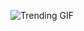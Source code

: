 
<!-- GIF_SECTION -->
![Trending GIF](https://media3.giphy.com/media/v1.Y2lkPThiYjIxNzcyYXkwYmxwbTYxeXVtaW81cXZ6Ym1nczNyMnRucnZjNmptOW1pbm1jdCZlcD12MV9naWZzX3NlYXJjaCZjdD1n/LaVp0AyqR5bGsC5Cbm/giphy.gif)
<!-- END_GIF_SECTION -->
